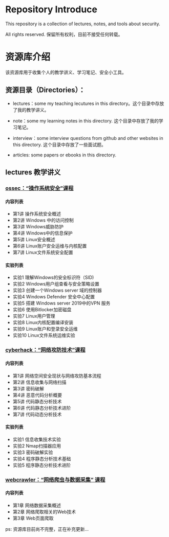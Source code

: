 # Repository Introduce 
This repository is a collection of lectures, notes, and tools about security.

All rights reserved. 保留所有权利，目前不接受任何转载。

# 资源库介绍
该资源库用于收集个人的教学讲义、学习笔记、安全小工具。

## 资源目录（Directories）：

- lectures：some my teaching lecutures in this directory。这个目录中存放了我的教学讲义。

- note：some my learning notes in this directory. 这个目录中存放了我的学习笔记。

- interview：some interview questions from github and other websites in this directory. 这个目录中存放了一些面试题。

- articles: some papers or ebooks in this directory.

## lectures 教学讲义

### [ossec：“操作系统安全”课程](https://github.com/hhhparty/security/tree/master/lectures/ossec)


#### 内容列表
- 第1讲 操作系统安全概述
- 第2讲 Windows 中的访问控制
- 第3讲 Windows威胁防护
- 第4讲 Windows中的信息保护
- 第5讲 Linux安全概述
- 第6讲 Linux账户安全运维与内核配置
- 第7讲 Linux文件系统安全配置

#### 实验列表
- 实验1 理解Windows的安全标识符（SID)
- 实验2 Windows用户组查看与安全策略设置
- 实验3 创建一个Windows server 域的控制器
- 实验4 Windows Defender 安全中心配置
- 实验5 搭建 Windows server 2019中的VPN 服务
- 实验6 使用Bitlocker加密磁盘
- 实验7 Linux用户管理
- 实验8 Linux内核配置编译安装
- 实验9 Linux账户和登录安全运维
- 实验10 Linux文件系统运维实验

### [cyberhack：“网络攻防技术”课程](https://github.com/hhhparty/security/tree/master/lectures/cyberhack)

#### 内容列表
- 第1讲 网络空间安全现状与网络攻防基本流程
- 第2讲 信息收集与网络扫描
- 第3讲 密码破解
- 第4讲 恶意代码分析概要
- 第5讲 代码静态分析技术
- 第6讲 代码静态分析技术进阶
- 第7讲 代码动态分析技术

#### 实验列表
- 实验1 信息收集技术实验
- 实验2 Nmap扫描器应用
- 实验3 密码破解实验
- 实验4 程序静态分析技术基础
- 实验5 程序静态分析技术进阶

### [webcrawler：“网络爬虫与数据采集” 课程](https://github.com/hhhparty/security/tree/master/lectures/webcrawler)

#### 内容列表
- 第1章 网络数据采集概述
- 第2章 网络爬取相关的Web技术
- 第3章 Web页面爬取


ps: 资源库目前尚不完整，正在补充更新...

